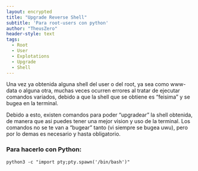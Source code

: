 ```yaml
---
layout: encrypted
title: "Upgrade Reverse Shell"
subtitle: 'Para root-users con python'
author: "TheusZero"
header-style: text
tags:
  - Root
  - User
  - Explotations
  - Upgrade
  - Shell
---
```


Una vez ya obtenida alguna shell del user o del root, ya sea como www-data o alguna otra, muchas veces ocurren errores al tratar de ejecutar comandos variados, debido a que la shell que se obtiene es “feisima” y se bugea en la terminal.

Debido a esto, existen comandos para poder “upgradear” la shell obtenida, de manera que asi puedes tener una mejor vision y uso de la terminal. Los comandos no se te van a “bugear” tanto (vi siempre se bugea uwu), pero por lo demas es necesario y hasta obligatorio.

### Para hacerlo con Python:

```vim
python3 -c "import pty;pty.spawn('/bin/bash')"
```







